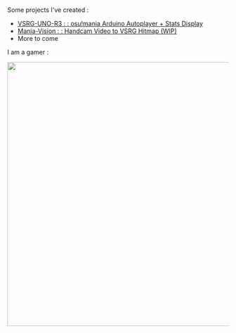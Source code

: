 # 

Some projects I've created :  
- [VSRG-UNO-R3 : : osu!mania Arduino Autoplayer + Stats Display](https://github.com/typeRYOON/VSRG-UNO-R3)
- [Mania-Vision : : Handcam Video to VSRG Hitmap (WIP)](https://github.com/typeRYOON/Mania-Vision)
- More to come

I am a gamer :
<p align="left"> 
  <a href="https://osu.ppy.sh/users/Ryoon"><img src="https://osu-sig.vercel.app/card?user=Ryoon&mode=mania&lang=en&blur=6&animation=true&hue=220" width="600" /></a>
</p>
